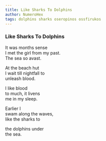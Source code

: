 ```yaml
---
title: Like Sharks To Dolphins
author: NumeroHex
tags: dolphins sharks oseropinos ossfirukos
---
```

### Like Sharks To Dolphins
It was months sense<br />
I met the girl from my past.<br />
The sea so avast.<br />

At the beach hut<br />
I wait till nightfall to<br />
unleash blood.<br />

I like blood<br />
to much, it livens<br />
me in my sleep.<br />

Earlier I<br />
swam along the waves,<br />
like the sharks to<br />

the dolphins under<br />
the sea.
